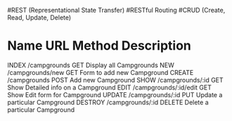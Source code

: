 #REST (Representational State Transfer)
#RESTful Routing
#CRUD (Create, Read, Update, Delete)

Name        URL                     Method  Description
===========================================================================
INDEX       /campgrounds            GET     Display all Campgrounds
NEW         /campgrounds/new        GET     Form to add new Campground
CREATE      /campgrounds            POST    Add new Campground
SHOW        /campgrounds/:id        GET     Show Detailed info on a Campground
EDIT        /campgrounds/:id/edit   GET     Show Edit form for Campground
UPDATE      /campgrounds/:id        PUT     Update a particular Campground
DESTROY     /campgrounds/:id        DELETE  Delete a particular Campground